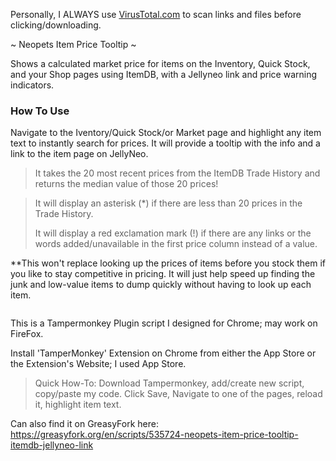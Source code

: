 Personally, I ALWAYS use [VirusTotal.com](https://www.virustotal.com/gui/home/url) to scan links and files before clicking/downloading.


~ Neopets Item Price Tooltip ~

Shows a calculated market price for items on the Inventory, Quick Stock, and your Shop pages using ItemDB, with a Jellyneo link and price warning indicators.


### How To Use ####

Navigate to the Iventory/Quick Stock/or Market page and highlight any item text to instantly search for prices. It will provide a tooltip with the info and a link to the item page on JellyNeo.

>It takes the 20 most recent prices from the ItemDB Trade History and returns the median value of those 20 prices!

>It will display an asterisk (*) if there are less than 20 prices in the Trade History.
>
>It will display a red exclamation mark (!) if there are any links or the words added/unavailable in the first price column instead of a value.

**This won't replace looking up the prices of items before you stock them if you like to stay competitive in pricing. It will just help speed up finding the junk and low-value items to dump quickly without having to look up each item.

>~~~

This is a Tampermonkey Plugin script I designed for Chrome; may work on FireFox.

Install 'TamperMonkey' Extension on Chrome from either the App Store or the Extension's Website; I used App Store.

>Quick How-To: Download Tampermonkey, add/create new script, copy/paste my code. Click Save, Navigate to one of the pages, reload it, highlight item text.

Can also find it on GreasyFork here: https://greasyfork.org/en/scripts/535724-neopets-item-price-tooltip-itemdb-jellyneo-link
